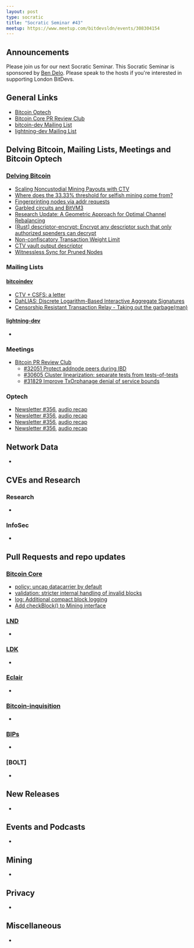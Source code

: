 ```yaml
---
layout: post
type: socratic
title: "Socratic Seminar #43"
meetup: https://www.meetup.com/bitdevsldn/events/308304154
---
```


## Announcements

Please join us for our next Socratic Seminar. This Socratic Seminar is sponsored by [Ben Delo](https://twitter.com/bendelo).
Please speak to the hosts if you're interested in supporting London BitDevs.

## General Links

* [Bitcoin Optech](https://bitcoinops.org)
* [Bitcoin Core PR Review Club](https://bitcoincore.reviews)
* [bitcoin-dev Mailing List](https://lists.linuxfoundation.org/pipermail/bitcoin-dev)
* [lightning-dev Mailing List](https://lists.linuxfoundation.org/pipermail/lightning-dev)

## Delving Bitcoin, Mailing Lists, Meetings and Bitcoin Optech
### [Delving Bitcoin](https://delvingbitcoin.org/)
- [Scaling Noncustodial Mining Payouts with CTV](https://delvingbitcoin.org/t/scaling-noncustodial-mining-payouts-with-ctv/1753)
- [Where does the 33.33% threshold for selfish mining come from?](https://delvingbitcoin.org/t/where-does-the-33-33-threshold-for-selfish-mining-come-from/1757)
- [Fingerprinting nodes via addr requests](https://delvingbitcoin.org/t/fingerprinting-nodes-via-addr-requests/1786)
- [Garbled circuits and BitVM3](https://delvingbitcoin.org/t/garbled-circuits-and-bitvm3/1773)
- [Research Update: A Geometric Approach for Optimal Channel Rebalancing](https://delvingbitcoin.org/t/research-update-a-geometric-approach-for-optimal-channel-rebalancing/1768)
- [\[Rust\] descriptor-encrypt: Encrypt any descriptor such that only authorized spenders can decrypt](https://delvingbitcoin.org/t/rust-descriptor-encrypt-encrypt-any-descriptor-such-that-only-authorized-spenders-can-decrypt/1750)
- [Non-confiscatory Transaction Weight Limit](https://delvingbitcoin.org/t/non-confiscatory-transaction-weight-limit/1732)
- [CTV vault output descriptor](https://delvingbitcoin.org/t/ctv-vault-output-descriptor/1766)
- [Witnessless Sync for Pruned Nodes](https://delvingbitcoin.org/t/witnessless-sync-for-pruned-nodes/1742)

### Mailing Lists
#### [bitcoindev](https://groups.google.com/g/bitcoindev)
- [CTV + CSFS: a letter](https://groups.google.com/g/bitcoindev/c/KJF6A55DPJ8)
- [DahLIAS: Discrete Logarithm-Based Interactive Aggregate Signatures](https://groups.google.com/g/bitcoindev/c/eothFkxAvK0)
- [Censorship Resistant Transaction Relay - Taking out the garbage(man)](https://groups.google.com/g/bitcoindev/c/bmV1QwYEN4k)

#### [lightning-dev](https://lists.linuxfoundation.org/pipermail/lightning-dev)
-

### Meetings
- [Bitcoin PR Review Club](https://bitcoincore.reviews)
  - [#32051 Protect addnode peers during IBD](https://bitcoincore.reviews/32051)
  - [#30605 Cluster linearization: separate tests from tests-of-tests](https://bitcoincore.reviews/30605)
  - [#31829 Improve TxOrphanage denial of service bounds](https://bitcoincore.reviews/31829)

### Optech
- [Newsletter #356](https://bitcoinops.org/en/newsletters/2025/05/30/), [audio recap](https://bitcoinops.org/en/podcast/2025/06/03/)
- [Newsletter #356](https://bitcoinops.org/en/newsletters/2025/06/06/), [audio recap](https://bitcoinops.org/en/podcast/2025/06/10/)
- [Newsletter #356](https://bitcoinops.org/en/newsletters/2025/06/13/), [audio recap](https://bitcoinops.org/en/podcast/2025/06/17/)
- [Newsletter #356](https://bitcoinops.org/en/newsletters/2025/06/20/), [audio recap](https://bitcoinops.org/en/podcast/2025/06/23/)

## Network Data
-

## CVEs and Research
### Research
-

### InfoSec
-

## Pull Requests and repo updates
### [Bitcoin Core](https://github.com/bitcoin/bitcoin)
<!--- Link to query merged PRs since YYYY-MM-DD sorted by descending activity: https://github.com/bitcoin/bitcoin/pulls?page=1&q=is%3Apr+is%3Aclosed+merged%3A%3EYYYY-MM-DD+sort%3Acomments-desc -->
- [policy: uncap datacarrier by default](https://github.com/bitcoin/bitcoin/pull/32406)
- [validation: stricter internal handling of invalid blocks](https://github.com/bitcoin/bitcoin/pull/31405)
- [log: Additional compact block logging](https://github.com/bitcoin/bitcoin/pull/32582)
- [Add checkBlock() to Mining interface](https://github.com/bitcoin/bitcoin/pull/31981)


### [LND](https://github.com/lightningnetwork/lnd)
-

### [LDK](https://github.com/lightningdevkit/rust-lightning)
-

### [Eclair](https://github.com/ACINQ/eclair)
-

### [Bitcoin-inquisition](https://github.com/bitcoin-inquisition/bitcoin)
-

### [BIPs](https://github.com/bitcoin/bips)
-

### [BOLT]
-

## New Releases
-

## Events and Podcasts
-

## Mining
-

## Privacy
-

## Miscellaneous
-
